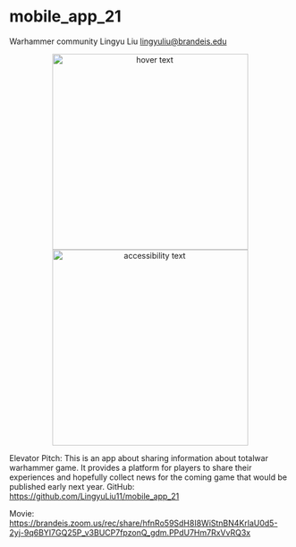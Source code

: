 # mobile_app_21

Warhammer community
Lingyu Liu
lingyuliu@brandeis.edu

<p align="center">
  <img src="https://s0.2mdn.net/2510700/21056_Stackoverflow_Banners_0416_SDE-728x90_Mid-Page.jpg" width="350" title="hover text">
  <img src="your_relative_path_here_number_2_large_name" width="350" alt="accessibility text">
</p>

Elevator Pitch: 
This is an app about sharing information about totalwar warhammer game. It provides a platform for players to share their experiences and hopefully collect news for the coming game that would be published early next year.
GitHub:
https://github.com/LingyuLiu11/mobile_app_21

Movie:
https://brandeis.zoom.us/rec/share/hfnRo59SdH8I8WiStnBN4KrlaU0d5-2yj-9q6BYI7GQ25P_v3BUCP7fpzonQ_gdm.PPdU7Hm7RxVvRQ3x
